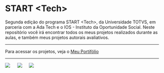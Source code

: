 # START &lt;Tech&gt;

Segunda edição do programa START &lt;Tech&gt;, da Universidade TOTVS, em parceria com a Ada Tech e o IOS - Instituto da Oportunidade Social.
Neste repositório você irá encontrar todos os meus projetos realizados durante as aulas, e também meus projetos autorais avaliativos.

<hr>

Para acessar os projetos, veja o <a href="https://guilhermefdsilva.github.io/STARTTech/Portf%C3%B3lio/">Meu Portifólio</a>

<hr>

<img src="https://www.totvs.com/wp-content/uploads/2019/09/logo.png" style="margin-right: 20px;">
<img src="https://ios.org.br/wp-content/uploads/2021/01/logo-istituto-oportunidade-social.svg" style="margin-right: 10px;">&nbsp;&nbsp;
<img src="https://ada-site-frontend.s3.sa-east-1.amazonaws.com/home/header-logo.svg" style="margin-right: 20px;">